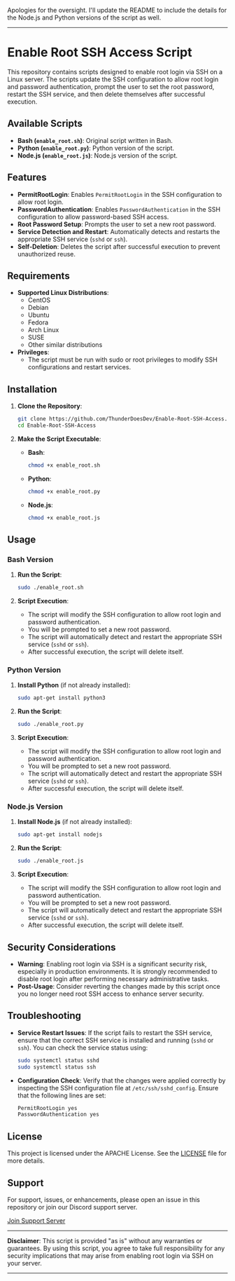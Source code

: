 Apologies for the oversight. I'll update the README to include the details for the Node.js and Python versions of the script as well.

---

# Enable Root SSH Access Script

This repository contains scripts designed to enable root login via SSH on a Linux server. The scripts update the SSH configuration to allow root login and password authentication, prompt the user to set the root password, restart the SSH service, and then delete themselves after successful execution.

## Available Scripts

- **Bash (`enable_root.sh`)**: Original script written in Bash.
- **Python (`enable_root.py`)**: Python version of the script.
- **Node.js (`enable_root.js`)**: Node.js version of the script.

## Features

- **PermitRootLogin**: Enables `PermitRootLogin` in the SSH configuration to allow root login.
- **PasswordAuthentication**: Enables `PasswordAuthentication` in the SSH configuration to allow password-based SSH access.
- **Root Password Setup**: Prompts the user to set a new root password.
- **Service Detection and Restart**: Automatically detects and restarts the appropriate SSH service (`sshd` or `ssh`).
- **Self-Deletion**: Deletes the script after successful execution to prevent unauthorized reuse.

## Requirements

- **Supported Linux Distributions**: 
  - CentOS
  - Debian
  - Ubuntu
  - Fedora
  - Arch Linux
  - SUSE
  - Other similar distributions
- **Privileges**: 
  - The script must be run with sudo or root privileges to modify SSH configurations and restart services.

## Installation

1. **Clone the Repository**:

   ```bash
   git clone https://github.com/ThunderDoesDev/Enable-Root-SSH-Access.git
   cd Enable-Root-SSH-Access
   ```

2. **Make the Script Executable**:

   - **Bash**: 

     ```bash
     chmod +x enable_root.sh
     ```

   - **Python**:

     ```bash
     chmod +x enable_root.py
     ```

   - **Node.js**:

     ```bash
     chmod +x enable_root.js
     ```

## Usage

### Bash Version

1. **Run the Script**:

    ```bash
    sudo ./enable_root.sh
    ```

2. **Script Execution**:

    - The script will modify the SSH configuration to allow root login and password authentication.
    - You will be prompted to set a new root password.
    - The script will automatically detect and restart the appropriate SSH service (`sshd` or `ssh`).
    - After successful execution, the script will delete itself.

### Python Version

1. **Install Python** (if not already installed):

   ```bash
   sudo apt-get install python3
   ```

2. **Run the Script**:

    ```bash
    sudo ./enable_root.py
    ```

3. **Script Execution**:

    - The script will modify the SSH configuration to allow root login and password authentication.
    - You will be prompted to set a new root password.
    - The script will automatically detect and restart the appropriate SSH service (`sshd` or `ssh`).
    - After successful execution, the script will delete itself.

### Node.js Version

1. **Install Node.js** (if not already installed):

   ```bash
   sudo apt-get install nodejs
   ```

2. **Run the Script**:

    ```bash
    sudo ./enable_root.js
    ```

3. **Script Execution**:

    - The script will modify the SSH configuration to allow root login and password authentication.
    - You will be prompted to set a new root password.
    - The script will automatically detect and restart the appropriate SSH service (`sshd` or `ssh`).
    - After successful execution, the script will delete itself.

## Security Considerations

- **Warning**: Enabling root login via SSH is a significant security risk, especially in production environments. It is strongly recommended to disable root login after performing necessary administrative tasks.
- **Post-Usage**: Consider reverting the changes made by this script once you no longer need root SSH access to enhance server security.

## Troubleshooting

- **Service Restart Issues**: If the script fails to restart the SSH service, ensure that the correct SSH service is installed and running (`sshd` or `ssh`). You can check the service status using:
  
  ```bash
  sudo systemctl status sshd
  sudo systemctl status ssh
  ```

- **Configuration Check**: Verify that the changes were applied correctly by inspecting the SSH configuration file at `/etc/ssh/sshd_config`. Ensure that the following lines are set:

  ```bash
  PermitRootLogin yes
  PasswordAuthentication yes
  ```

## License

This project is licensed under the APACHE License. See the [LICENSE](LICENSE) file for more details.

## Support

For support, issues, or enhancements, please open an issue in this repository or join our Discord support server.

[Join Support Server](https://discord.gg/thunderdoesdev)

---

**Disclaimer**: This script is provided "as is" without any warranties or guarantees. By using this script, you agree to take full responsibility for any security implications that may arise from enabling root login via SSH on your server.

---